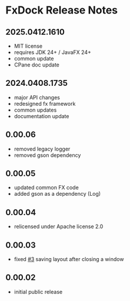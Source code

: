 # FxDock Release Notes


## 2025.0412.1610
- MIT license
- requires JDK 24+ / JavaFX 24+
- common update
- CPane doc update


## 2024.0408.1735
- major API changes
- redesigned fx framework
- common updates
- documentation update


## 0.00.06
- removed legacy logger
- removed gson dependency


## 0.00.05
- updated common FX code
- added gson as a dependency (Log)


## 0.00.04
- relicensed under Apache license 2.0


## 0.00.03
- fixed [#3](https://github.com/andy-goryachev/FxDock/issues/3) saving layout after closing a window

	
## 0.00.02
- initial public release